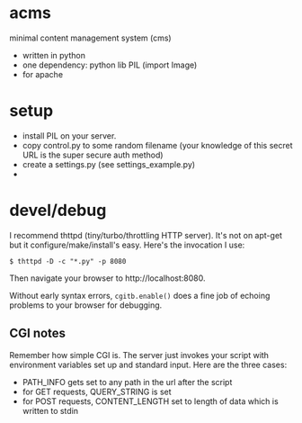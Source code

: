 # acms
minimal content management system (cms)
* written in python
* one dependency: python lib PIL (import Image)
* for apache

# setup
* install PIL on your server.
* copy control.py to some random filename (your knowledge of this secret URL is the super secure auth method)
* create a settings.py (see settings_example.py)
* 

# devel/debug
I recommend thttpd (tiny/turbo/throttling HTTP server). It's not on apt-get but it configure/make/install's easy. Here's the invocation I use:
```
$ thttpd -D -c "*.py" -p 8080
```
Then navigate your browser to http://localhost:8080.

Without early syntax errors, `cgitb.enable()` does a fine job of echoing problems to your browser for debugging.

## CGI notes
Remember how simple CGI is. The server just invokes your script with environment variables set up and standard input. Here are the three cases:

* PATH_INFO gets set to any path in the url after the script
* for GET requests, QUERY_STRING is set
* for POST requests, CONTENT_LENGTH set to length of data which is written to stdin

